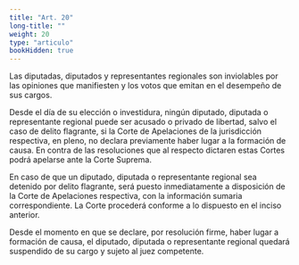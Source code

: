 ```yaml
---
title: "Art. 20"
long-title: ""
weight: 20
type: "articulo"
bookHidden: true
---
```

Las diputadas, diputados y representantes regionales son inviolables por las opiniones que manifiesten y los votos que emitan en el desempeño de sus cargos.
 
Desde el día de su elección o investidura, ningún diputado, diputada o representante regional puede ser acusado o privado de libertad, salvo el caso de delito flagrante, si la Corte de Apelaciones de la jurisdicción respectiva, en pleno, no declara previamente haber lugar a la formación de causa. En contra de las resoluciones que al respecto dictaren estas Cortes podrá apelarse ante la Corte Suprema.
 
En caso de que un diputado, diputada o representante regional sea detenido por delito flagrante, será puesto inmediatamente a disposición de la Corte de Apelaciones respectiva, con la información sumaria correspondiente. La Corte procederá conforme a lo dispuesto en el inciso anterior. 
 
Desde el momento en que se declare, por resolución firme, haber lugar a formación de causa, el diputado, diputada o representante regional quedará suspendido de su cargo y sujeto al juez competente.
 